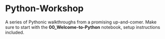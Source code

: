 # Python-Workshop
 A series of Pythonic walkthroughs from a promising up-and-comer. Make sure to start with the <b>00_Welcome-to-Python</b> notebook, setup instructions included.
